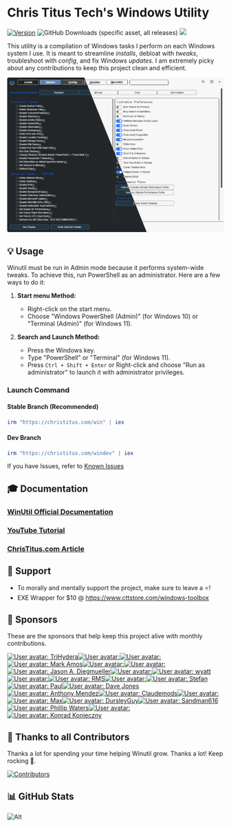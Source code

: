 # Chris Titus Tech's Windows Utility

[![Version](https://img.shields.io/github/v/release/ChrisTitusTech/winutil?color=%230567ff&label=Latest%20Release&style=for-the-badge)](https://github.com/ChrisTitusTech/winutil/releases/latest)
![GitHub Downloads (specific asset, all releases)](https://img.shields.io/github/downloads/ChrisTitusTech/winutil/winutil.ps1?label=Total%20Downloads&style=for-the-badge)
[![](https://dcbadge.limes.pink/api/server/https://discord.gg/RUbZUZyByQ?theme=default-inverted&style=for-the-badge)](https://discord.gg/RUbZUZyByQ)

This utility is a compilation of Windows tasks I perform on each Windows system I use. It is meant to streamline *installs*, debloat with *tweaks*, troubleshoot with *config*, and fix Windows *updates*. I am extremely picky about any contributions to keep this project clean and efficient.

![screen-install](./docs/assets/Title-Screen.png)

## 💡 Usage

Winutil must be run in Admin mode because it performs system-wide tweaks. To achieve this, run PowerShell as an administrator. Here are a few ways to do it:

1. **Start menu Method:**
   - Right-click on the start menu.
   - Choose "Windows PowerShell (Admin)" (for Windows 10) or "Terminal (Admin)" (for Windows 11).

2. **Search and Launch Method:**
   - Press the Windows key.
   - Type "PowerShell" or "Terminal" (for Windows 11).
   - Press `Ctrl + Shift + Enter` or Right-click and choose "Run as administrator" to launch it with administrator privileges.

### Launch Command

#### Stable Branch (Recommended)

```ps1
irm "https://christitus.com/win" | iex
```
#### Dev Branch

```ps1
irm "https://christitus.com/windev" | iex
```

If you have Issues, refer to [Known Issues](https://christitustech.github.io/winutil/KnownIssues/)

## 🎓 Documentation

### [WinUtil Official Documentation](https://christitustech.github.io/winutil/)

### [YouTube Tutorial](https://www.youtube.com/watch?v=6UQZ5oQg8XA)

### [ChrisTitus.com Article](https://christitus.com/windows-tool/)

## 💖 Support
- To morally and mentally support the project, make sure to leave a ⭐️!
- EXE Wrapper for $10 @ https://www.cttstore.com/windows-toolbox

## 💖 Sponsors

These are the sponsors that help keep this project alive with monthly contributions.

<!-- sponsors --><a href="https://github.com/TriHydera"><img src="https:&#x2F;&#x2F;avatars.githubusercontent.com&#x2F;u&#x2F;39857764?u&#x3D;5dbda638f45530582eee1703b4473f2a5e229e28&amp;v&#x3D;4" width="60px" alt="User avatar: TriHydera" /></a><a href="https://github.com/jozozovko"><img src="https:&#x2F;&#x2F;avatars.githubusercontent.com&#x2F;u&#x2F;3272468?u&#x3D;4391ed4655e4fd8b56e23b4169e44e2ac9b6cd97&amp;v&#x3D;4" width="60px" alt="User avatar: " /></a><a href="https://github.com/DelDongo"><img src="https:&#x2F;&#x2F;avatars.githubusercontent.com&#x2F;u&#x2F;127976398?v&#x3D;4" width="60px" alt="User avatar: " /></a><a href="https://github.com/markamos"><img src="https:&#x2F;&#x2F;avatars.githubusercontent.com&#x2F;u&#x2F;9561861?u&#x3D;3cca179dcff0413538591e57a3abea116d65ce56&amp;v&#x3D;4" width="60px" alt="User avatar: Mark Amos" /></a><a href="https://github.com/dwelfusius"><img src="https:&#x2F;&#x2F;avatars.githubusercontent.com&#x2F;u&#x2F;54533224?u&#x3D;a49ea000a8f52adb31382ea69a1a7501b27fefdd&amp;v&#x3D;4" width="60px" alt="User avatar: " /></a><a href="https://github.com/mews-se"><img src="https:&#x2F;&#x2F;avatars.githubusercontent.com&#x2F;u&#x2F;58894405?v&#x3D;4" width="60px" alt="User avatar: " /></a><a href="https://github.com/jdiegmueller"><img src="https:&#x2F;&#x2F;avatars.githubusercontent.com&#x2F;u&#x2F;18660571?u&#x3D;601d0a23040a271c86b5d40339f899a6dbf27086&amp;v&#x3D;4" width="60px" alt="User avatar: Jason A. Diegmueller" /></a><a href="https://github.com/AlanTristar"><img src="https:&#x2F;&#x2F;avatars.githubusercontent.com&#x2F;u&#x2F;105566568?v&#x3D;4" width="60px" alt="User avatar: " /></a><a href="https://github.com/zepled112"><img src="https:&#x2F;&#x2F;avatars.githubusercontent.com&#x2F;u&#x2F;65176625?v&#x3D;4" width="60px" alt="User avatar: wyatt" /></a><a href="https://github.com/altugtekiner"><img src="https:&#x2F;&#x2F;avatars.githubusercontent.com&#x2F;u&#x2F;105917451?u&#x3D;ee73ff639c7bd9feb4708ab4ba7b14eff80196f7&amp;v&#x3D;4" width="60px" alt="User avatar: " /></a><a href="https://github.com/robertsandrock"><img src="https:&#x2F;&#x2F;avatars.githubusercontent.com&#x2F;u&#x2F;12015331?u&#x3D;76849d3cb36b420922d235299558e00a09f2f8b4&amp;v&#x3D;4" width="60px" alt="User avatar: RMS" /></a><a href="https://github.com/mmomega"><img src="https:&#x2F;&#x2F;avatars.githubusercontent.com&#x2F;u&#x2F;71956566?v&#x3D;4" width="60px" alt="User avatar: " /></a><a href="https://github.com/KenichiQaz"><img src="https:&#x2F;&#x2F;avatars.githubusercontent.com&#x2F;u&#x2F;31177857?u&#x3D;efdbae734a4c60a7bb95df4659d0535e60a6fd57&amp;v&#x3D;4" width="60px" alt="User avatar: Stefan" /></a><a href="https://github.com/paulsheets"><img src="https:&#x2F;&#x2F;avatars.githubusercontent.com&#x2F;u&#x2F;45240946?u&#x3D;d4db66f8e8d7a2606fe7a5521daf48ca9f097105&amp;v&#x3D;4" width="60px" alt="User avatar: Paul" /></a><a href="https://github.com/djones369"><img src="https:&#x2F;&#x2F;avatars.githubusercontent.com&#x2F;u&#x2F;4107092?v&#x3D;4" width="60px" alt="User avatar: Dave Jones" /></a><a href="https://github.com/anthonymendez"><img src="https:&#x2F;&#x2F;avatars.githubusercontent.com&#x2F;u&#x2F;19240897?u&#x3D;f82b4be098cac65c8421421b70ebd2d1da85c67e&amp;v&#x3D;4" width="60px" alt="User avatar: Anthony Mendez" /></a><a href="https://github.com/claudemods"><img src="https:&#x2F;&#x2F;avatars.githubusercontent.com&#x2F;u&#x2F;73653396?u&#x3D;d64c656fb8db24ef56bb000197532df9b618d06c&amp;v&#x3D;4" width="60px" alt="User avatar: Claudemods" /></a><a href="https://github.com/FatBastard0"><img src="https:&#x2F;&#x2F;avatars.githubusercontent.com&#x2F;u&#x2F;173957728?v&#x3D;4" width="60px" alt="User avatar: " /></a><a href="https://github.com/Ascent7910"><img src="https:&#x2F;&#x2F;avatars.githubusercontent.com&#x2F;u&#x2F;118260621?v&#x3D;4" width="60px" alt="User avatar: Max" /></a><a href="https://github.com/DursleyGuy"><img src="https:&#x2F;&#x2F;avatars.githubusercontent.com&#x2F;u&#x2F;140165544?v&#x3D;4" width="60px" alt="User avatar: DursleyGuy" /></a><a href="https://github.com/YamiSandman616"><img src="https:&#x2F;&#x2F;avatars.githubusercontent.com&#x2F;u&#x2F;183505690?u&#x3D;c3bd20157058b6215e28f7568d4f8c4fbbe92838&amp;v&#x3D;4" width="60px" alt="User avatar: Sandman616" /></a><a href="https://github.com/realmuddy"><img src="https:&#x2F;&#x2F;avatars.githubusercontent.com&#x2F;u&#x2F;30978236?v&#x3D;4" width="60px" alt="User avatar: Phillip Waters" /></a><a href="https://github.com/quaszi"><img src="https:&#x2F;&#x2F;avatars.githubusercontent.com&#x2F;u&#x2F;51266738?u&#x3D;2e3185214607e51239c5969c866ddd5eb1bdee48&amp;v&#x3D;4" width="60px" alt="User avatar: " /></a><a href="https://github.com/Psyhackological"><img src="https:&#x2F;&#x2F;avatars.githubusercontent.com&#x2F;u&#x2F;47569716?u&#x3D;66dc5e86731eaf8c6bc78a1bff34420ed2e5402b&amp;v&#x3D;4" width="60px" alt="User avatar: Konrad Konieczny" /></a><!-- sponsors -->

## 🏅 Thanks to all Contributors
Thanks a lot for spending your time helping Winutil grow. Thanks a lot! Keep rocking 🍻.

[![Contributors](https://contrib.rocks/image?repo=ChrisTitusTech/winutil)](https://github.com/ChrisTitusTech/winutil/graphs/contributors)

## 📊 GitHub Stats

![Alt](https://repobeats.axiom.co/api/embed/aad37eec9114c507f109d34ff8d38a59adc9503f.svg "Repobeats analytics image")

